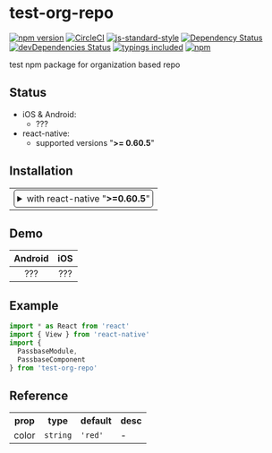 <!-- Bootstrapped with make-react-native-package v0.60.3 -->

# test-org-repo
[![npm version](https://badge.fury.io/js/test-org-repo.svg)](https://badge.fury.io/js/test-org-repo)
[![CircleCI](https://circleci.com/gh/com/test-org-repo.svg?style=svg)](https://circleci.com/gh/com/test-org-repo)
[![js-standard-style](https://img.shields.io/badge/code%20style-standard-brightgreen.svg)](https://github.com/standard/standard)
[![Dependency Status](https://david-dm.org/kamrankhankhail/test-org-repo.svg)](https://david-dm.org/kamrankhankhail/test-org-repo)
[![devDependencies Status](https://david-dm.org/kamrankhankhail/test-org-repo/dev-status.svg)](https://david-dm.org/kamrankhankhail/test-org-repo?type=dev)
[![typings included](https://img.shields.io/badge/typings-included-brightgreen.svg?t=1495378566925)](package.json)
[![npm](https://img.shields.io/npm/l/express.svg)](https://www.npmjs.com/package/test-org-repo)

test npm package for organization based repo

## Status

- iOS & Android:
  - ???
- react-native:
  - supported versions "<strong>&gt;= 0.60.5</strong>"

## Installation

<table>
<td>
<details style="border: 1px solid; border-radius: 5px; padding: 5px">
  <summary>with react-native "<strong>&gt;=0.60.5</strong>"</summary>

### 0. Setup Swift and Kotlin

- Open your iOS project in Xcode and create empty Swift file and bridging header to enable Swift support
- Modify `android/build.gradle`:

  ```diff
  buildscript {
    ext {
      ...
  +   kotlinVersion = "1.3.50"
    }
  ...

    dependencies {
  +   classpath("org.jetbrains.kotlin:kotlin-gradle-plugin:${kotlinVersion}")
      ...
  ```

### 1. Install latest version from npm

`$ npm i test-org-repo -S`

### 2. Install pods

`$ cd ios && pod install && cd ..`

</details>
</td>
</table>

## Demo

 Android                                       |  iOS
:---------------------------------------------:|:---------------------------------------------:
???  |  ???

## Example

```jsx
import * as React from 'react'
import { View } from 'react-native'
import {
  PassbaseModule,
  PassbaseComponent
} from 'test-org-repo'

```

## Reference

<table>
  <tr>
    <th>prop</th>
    <th>type</th>
    <th>default</th>
    <th>desc</th>
  </tr>
  <tr>
    <td>color</td>
    <td><code>string</code></td>
    <td><code>'red'</code></td>
    <td>-</td>
  </tr>
</table>
